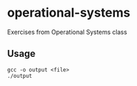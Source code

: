# operational-systems

Exercises from Operational Systems class

## Usage
```shell
gcc -o output <file>
./output
```
